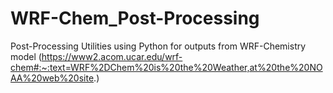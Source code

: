 # WRF-Chem_Post-Processing
Post-Processing Utilities using Python for outputs from WRF-Chemistry model (https://www2.acom.ucar.edu/wrf-chem#:~:text=WRF%2DChem%20is%20the%20Weather,at%20the%20NOAA%20web%20site.)
